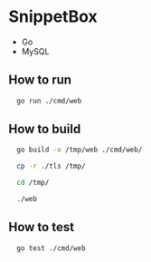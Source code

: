 # SnippetBox

- Go
- MySQL

## How to run

```bash
  go run ./cmd/web
```

## How to build

```bash
  go build -o /tmp/web ./cmd/web/

  cp -r ./tls /tmp/

  cd /tmp/

  ./web
```

## How to test

```bash
  go test ./cmd/web
```
